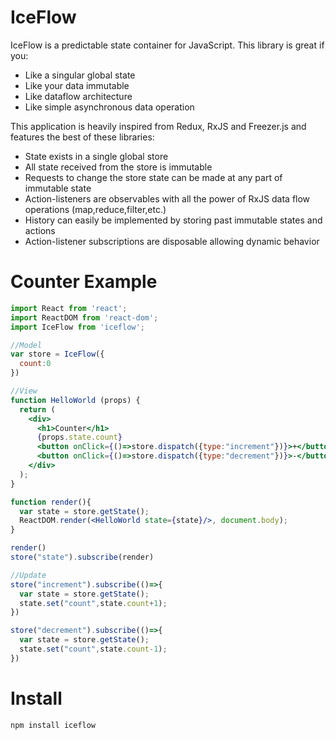 # IceFlow

IceFlow is a predictable state container for JavaScript. This library is great if you:

* Like a singular global state
* Like your data immutable
* Like dataflow architecture
* Like simple asynchronous data operation

This application is heavily inspired from Redux, RxJS and Freezer.js and features the best of these libraries:

* State exists in a single global store
* All state received from the store is immutable
* Requests to change the store state can be made at any part of immutable state
* Action-listeners are observables with all the power of RxJS data flow operations (map,reduce,filter,etc.)
* History can easily be implemented by storing past immutable states and actions
* Action-listener subscriptions are disposable allowing dynamic behavior

# Counter Example

```jsx
import React from 'react';
import ReactDOM from 'react-dom';
import IceFlow from 'iceflow';

//Model
var store = IceFlow({
  count:0
})

//View
function HelloWorld (props) {
  return (
    <div>
      <h1>Counter</h1>
      {props.state.count}
      <button onClick={()=>store.dispatch({type:"increment"})}>+</button>
      <button onClick={()=>store.dispatch({type:"decrement"})}>-</button>
    </div>
  );
}

function render(){
  var state = store.getState();
  ReactDOM.render(<HelloWorld state={state}/>, document.body);
}

render()
store("state").subscribe(render)

//Update
store("increment").subscribe(()=>{
  var state = store.getState();
  state.set("count",state.count+1);
})

store("decrement").subscribe(()=>{
  var state = store.getState();
  state.set("count",state.count-1);
})
```

# Install

`npm install iceflow`
